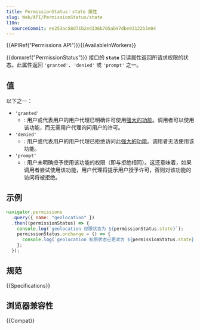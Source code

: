 ```yaml
---
title: PermissionStatus：state 属性
slug: Web/API/PermissionStatus/state
l10n:
  sourceCommit: ee253ac58d71b2ed336b705ab97dbe93122b3e04
---
```


{{APIRef("Permissions API")}}{{AvailableInWorkers}}

{{domxref("PermissionStatus")}} 接口的 **`state`** 只读属性返回所请求权限的状态。此属性返回 `'granted'`、`'denied'` 或 `'prompt'` 之一。

## 值

以下之一：

- `'granted'`
  - : 用户或代表用户的用户代理已明确许可使用[强大的功能](https://w3c.github.io/permissions/#dfn-powerful-feature)。调用者可以使用该功能，而无需用户代理询问用户的许可。
- `'denied'`
  - : 用户或代表用户的用户代理已拒绝访问此[强大的功能](https://w3c.github.io/permissions/#dfn-powerful-feature)。调用者无法使用该功能。
- `'prompt'`
  - : 用户未明确授予使用该功能的权限（即与拒绝相同）。这还意味着，如果调用者尝试使用该功能，用户代理将提示用户授予许可，否则对该功能的访问将被拒绝。

## 示例

```js
navigator.permissions
  .query({ name: "geolocation" })
  .then((permissionStatus) => {
    console.log(`geolocation 权限状态为 ${permissionStatus.state}`);
    permissionStatus.onchange = () => {
      console.log(`geolocation 权限状态已更改为 ${permissionStatus.state}`);
    };
  });
```

## 规范

{{Specifications}}

## 浏览器兼容性

{{Compat}}
